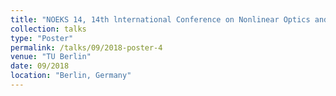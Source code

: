 ```yaml
---
title: "NOEKS 14, 14th lnternational Conference on Nonlinear Optics and Excitation Kinetics in Semiconductors"
collection: talks
type: "Poster"
permalink: /talks/09/2018-poster-4
venue: "TU Berlin"
date: 09/2018
location: "Berlin, Germany"
---
```

